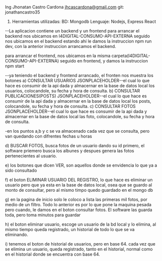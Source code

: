 
Ing Jhonatan Castro Cardona
jhcascardona@gmail.com
git: jonathancastro35
1) Herramientas utilizadas:
BD: Mongodb
Lenguaje: Nodejs, 
Express
React

--La aplicacion contiene un backend y un frontend
para arrancar el backend nos ubicamos en I4DIGITAL-CONSUMO-API-EXTERNA seguido nos ubicamos en el backend
estando ahí le damos la instruccion npm run dev, con la anterior instruccion arrancamos el backend.

para arrancar el frontend, nos ubicamos en la misma carpeta(I4DIGITAL-CONSUMO-API-EXTERNA) seguido en frontend, y damos
la instruccion npm start

--ya teniendo el backend y frontend arrancado, el fronten nos muestra los botones 
a) CONSULTAR USUARIOS JSONPLACEHOLDER--el cual lo que hace es consumir de la api dada y almacernar en la base de datos local
los usuarios, colocandole, su fecha y hora de consulta.
b) CONSULTAR PUBLICACIONES(POSTS) JSONPLACEHOLDER--el cual lo que hace es consumir de la api dada y almacernar en la base de datos local
los posts, colocandole, su fecha y hora de consulta.
c) CONSULTAR FOTOS JSONPLACEHOLDER--el cual lo que hace es consumir de la api dada y almacernar en la base de datos local
las foto, colocandole, su fecha y hora de consulta.

-en los puntos a,b y c se va almacenado cada vez que se consulta, pero van quedando con difrentes
fechas u horas

d) BUSCAR FOTOS, busca fotos de un usuario dando su id primero, el software priemero
busca los albunes y despues genera las fotos pertenecientes al usuario.

e) los botones que dicen VER, son aquellos donde se envidencia lo que ya a sido consultado

f) el boton ELIMINAR USUARIO DEL REGISTRO, lo que hace es eliminar un usuario
pero que ya esta en la base de datos local, osea que se guardo al monto de consultar,
pero al mismo timpo quedo guardado en el mongo db

g) en la pagina de inicio solo le coloco a lista las primeras mil fotos, por medio de un filtro. Todo lo anterior es por lo que pone la maquina pesada
pero cuando, le damos en el boton consultar fotos. El software las guarda toda, pero toma minutos para guardar

h) el boton eliminar usuario, escoge un usuario de la bd local y lo elimina, al mismo tiempo queda registrado, un historial
de todo lo que se va eliminando.

i) tenemos el boton de historial de usuarios, pero en base 64. cada vez que se elimina un usuario, queda registrado, tanto en el historial, normal como
en el historial donde se encuentra con base 64.
